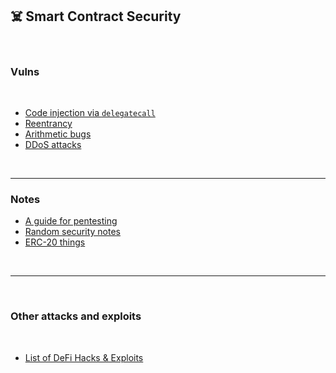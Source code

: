 ## ☠️ Smart Contract Security

<br>


### Vulns

<br>

* [Code injection via `delegatecall`](delegatecall-notes.md)
* [Reentrancy](reentrancy-notes.md)
* [Arithmetic bugs](arithmetic-bugs-notes.md)
* [DDoS attacks](ddos-notes.md)

<br>

---

### Notes


* [A guide for pentesting](pentesting.md)
* [Random security notes](random-notes.md)
* [ERC-20 things](erc-20-things.md)


<br>

---

<br>

### Other attacks and exploits

<br>

* [List of DeFi Hacks & Exploits](https://github.com/SunWeb3Sec/DeFiHackLabs/#list-of-defi-hacks--exploits)
